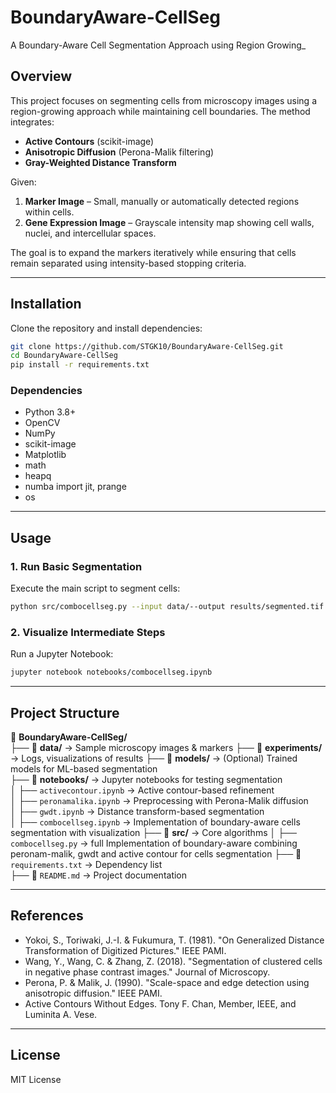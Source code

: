 # **BoundaryAware-CellSeg**  
A Boundary-Aware Cell Segmentation Approach using Region Growing_

## **Overview**  
This project focuses on segmenting cells from microscopy images using a region-growing approach while maintaining cell boundaries. The method integrates:  
- **Active Contours** (scikit-image)  
- **Anisotropic Diffusion** (Perona-Malik filtering)  
- **Gray-Weighted Distance Transform**  

Given:  
1. **Marker Image** – Small, manually or automatically detected regions within cells.  
2. **Gene Expression Image** – Grayscale intensity map showing cell walls, nuclei, and intercellular spaces.  

The goal is to expand the markers iteratively while ensuring that cells remain separated using intensity-based stopping criteria.

---

## **Installation**  
Clone the repository and install dependencies:  
```bash
git clone https://github.com/STGK10/BoundaryAware-CellSeg.git  
cd BoundaryAware-CellSeg
pip install -r requirements.txt
```

### **Dependencies**  
- Python 3.8+  
- OpenCV  
- NumPy  
- scikit-image  
- Matplotlib
- math
- heapq
- numba import jit, prange
- os

---

## **Usage**  
### **1. Run Basic Segmentation**  
Execute the main script to segment cells:  
```bash
python src/combocellseg.py --input data/--output results/segmented.tif
```

### **2. Visualize Intermediate Steps**  
Run a Jupyter Notebook:  
```bash
jupyter notebook notebooks/combocellseg.ipynb
```

---

## **Project Structure**  
📂 **BoundaryAware-CellSeg/**  
 ├── 📂 **data/** → Sample microscopy images & markers 
 ├── 📂 **experiments/** → Logs, visualizations of results 
 ├── 📂 **models/** → (Optional) Trained models for ML-based segmentation  
 ├── 📂 **notebooks/** → Jupyter notebooks for testing segmentation  
 │    ├── `activecontour.ipynb` → Active contour-based refinement  
 │    ├── `peronamalika.ipynb` → Preprocessing with Perona-Malik diffusion  
 │    ├── `gwdt.ipynb` → Distance transform-based segmentation  
 │    ├── `combocellseg.ipynb` → Implementation of boundary-aware cells segmentation with visualization
 ├── 📂 **src/** → Core algorithms 
 │    ├── `combocellseg.py` → full Implementation of boundary-aware combining peronam-malik, gwdt and active contour for cells segmentation 
 ├── 📜 `requirements.txt` → Dependency list  
 ├── 📜 `README.md` → Project documentation  
  

---

## **References**  
- Yokoi, S., Toriwaki, J.-I. & Fukumura, T. (1981). "On Generalized Distance Transformation of Digitized Pictures." IEEE PAMI.  
- Wang, Y., Wang, C. & Zhang, Z. (2018). "Segmentation of clustered cells in negative phase contrast images." Journal of Microscopy.  
- Perona, P. & Malik, J. (1990). "Scale-space and edge detection using anisotropic diffusion." IEEE PAMI.
- Active Contours Without Edges. Tony F. Chan, Member, IEEE, and Luminita A. Vese.

---

## **License**  
MIT License  
